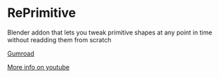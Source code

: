 # RePrimitive
Blender addon that lets you tweak primitive shapes at any point in time without readding them from scratch

[Gumroad](https://exzact7.gumroad.com/l/reprimitive)

[More info on youtube](https://www.youtube.com/watch?v=xmXLGlx7yl0&t=5s)
